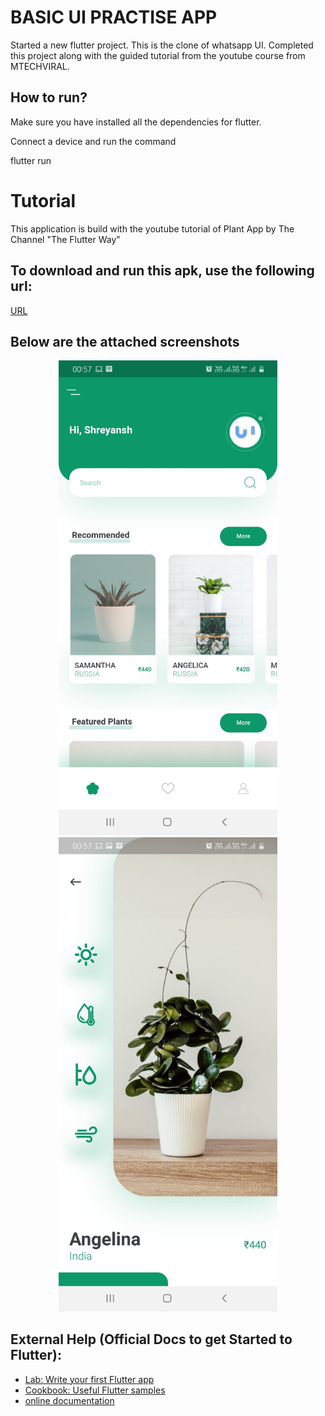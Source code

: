# BASIC UI PRACTISE APP

Started a new flutter project. 
This is the clone of whatsapp UI. 
Completed this project along with the guided tutorial from the youtube course from MTECHVIRAL.
## How to run?

Make sure you have installed all the dependencies for flutter.

Connect a device and run the command

flutter run

# Tutorial

This application is build with the youtube tutorial of Plant App by The Channel "The Flutter Way"

## To download and run this apk, use the following url:
[URL](https://tinyurl.com/ydevknor)

## Below are the attached screenshots

<p align="center">
  <img src="https://raw.githubusercontent.com/shreyansh-jain/plant_app/master/ui_app/image1.jpg" width="350" title="hover text">
  <img src="https://github.com/shreyansh-jain/plant_app/blob/master/ui_app/image2.jpg?raw=true" width="350" alt="accessibility text">
</p>

## External Help (Official Docs to get Started to Flutter):

- [Lab: Write your first Flutter app](https://flutter.dev/docs/get-started/codelab)
- [Cookbook: Useful Flutter samples](https://flutter.dev/docs/cookbook)
- [online documentation](https://flutter.dev/docs)